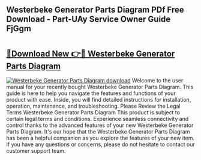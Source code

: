 ## Westerbeke Generator Parts Diagram PDf Free Download - Part-UAy Service Owner Guide FjGgm

# <h2><a href="http://dfkxbqp.blite.top/?on=Westerbeke+Generator+Parts+Diagram">🔗Download New 👉🔴 Westerbeke Generator Parts Diagram</a></h2>

[![Westerbeke Generator Parts Diagram download](https://i.imgur.com/lujVjoI.png)](http://dfkxbqp.blite.top/?on=Westerbeke+Generator+Parts+Diagram)
Welcome to the user manual for your recently bought Westerbeke Generator Parts Diagram. This guide is here to help you navigate the features and functions of your product with ease. Inside, you will find detailed instructions for installation, operation, maintenance, and troubleshooting. Please Review the Legal Terms Westerbeke Generator Parts Diagram This product is subject to certain legal terms and conditions. Experience seamless connectivity and control thanks to the advanced features of your new Westerbeke Generator Parts Diagram. It's our hope that the Westerbeke Generator Parts Diagram has been a helpful companion as you explore the features of your new item. If you have any questions or concerns, please do not hesitate to contact our customer support team.
